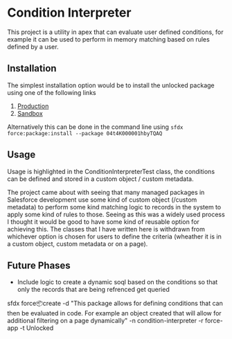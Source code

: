 # Condition Interpreter

This project is a utility in apex that can evaluate user defined conditions, for example it can be used to perform in memory matching based on rules defined by a user.

## Installation

The simplest installation option would be to install the unlocked package using one of the following links

1. [Production](https://login.salesforce.com/packaging/installPackage.apexp?p0=04t4K000001hbyTQAQ)
2. [Sandbox](https://test.salesforce.com/packaging/installPackage.apexp?p0=04t4K000001hbyTQAQ)

Alternatively this can be done in the command line using `sfdx force:package:install --package 04t4K000001hbyTQAQ`

## Usage

Usage is highlighted in the ConditionInterpreterTest class, the conditions can be defined and stored in a custom object / custom metadata.

The project came about with seeing that many managed packages in Salesforce development use some kind of custom object (/custom metadata) to perform some kind matching logic to records in the system to apply some kind of rules to those. Seeing as this was a widely used process I thought it would be good to have some kind of reusable option for achieving this. The classes that I have written here is withdrawn from whichever option is chosen for users to define the criteria (wheather it is in a custom object, custom metadata or on a page).

## Future Phases

* Include logic to create a dynamic soql based on the conditions so that only the records that are being refrenced get queried

sfdx force:package:create -d "This package allows for defining conditions that can then be evaluated in code. For example an object created that will allow for additional filtering on a page dynamically" -n condition-interpreter -r force-app -t Unlocked
